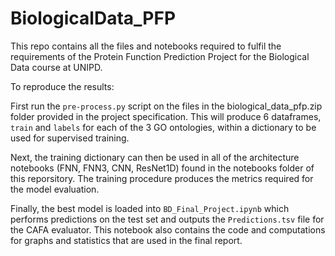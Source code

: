 # BiologicalData_PFP
This repo contains all the files and notebooks required to fulfil the requirements of the Protein Function Prediction Project for the Biological Data course at UNIPD.

To reproduce the results:

First run the `pre-process.py` script on the files in the biological_data_pfp.zip folder provided in the project specification. This will produce 6 dataframes, `train` and `labels` for each of the 3 GO ontologies, within a dictionary to be used for supervised training.

Next, the training dictionary can then be used in all of the architecture notebooks (FNN, FNN3, CNN, ResNet1D) found in the notebooks folder of this reporsitory. The training procedure produces the metrics required for the model evaluation.

Finally, the best model is loaded into `BD_Final_Project.ipynb` which performs predictions on the test set and outputs the `Predictions.tsv` file for the CAFA evaluator. This notebook also contains the code and computations for graphs and statistics that are used in the final report.
